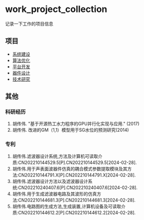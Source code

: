 # work_project_collection

记录一下工作的项目信息

## 项目

- [系统建设](system.md)
- [算法优化](algorithm.md)
- [平台开发](develop.md)
- [器件设计](designer.md)
- [技术研究](research.md)

## 其他

### 科研经历

1. 胡传伟. "基于开源热工水力程序的GPU并行化实现与应用." (2017)
2. 胡传伟. 改进的GM（1,1）模型用于SG水位的预测研究(2014)

### 专利

1. 胡传伟.滤波器设计系统,方法及计算机可读取介质:CN202210144529.5[P].CN202210144529.5[2024-02-28].
2. 胡传伟.用于声表面波器件仿真的耦合模式参数提取模块及其方法:CN202210144791.X[P].CN202210144791.X[2024-02-28].
3. 胡传伟.滤波器设计方法以及滤波器设计系统:CN202210240407.6[P].CN202210240407.6[2024-02-28].
4. 胡传伟.用于生成滤波器电路及其波形的仿真方法:CN202210144681.3[P].CN202210144681.3[2024-02-28].
5. 胡传伟.电路图的生成方法,生成装置,计算机设备及可读取介质:CN202210144612.2[P].CN202210144612.2[2024-02-28].
